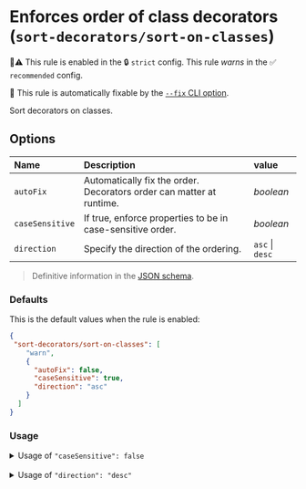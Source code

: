 # Enforces order of class decorators (`sort-decorators/sort-on-classes`)

💼⚠️ This rule is enabled in the 🔒 `strict` config. This rule _warns_ in the ✅ `recommended` config.

🔧 This rule is automatically fixable by the [`--fix` CLI option](https://eslint.org/docs/latest/user-guide/command-line-interface#--fix).

<!-- end auto-generated rule header -->

Sort decorators on classes.

## Options

| Name            | Description                                                              | value           |
|:----------------|:-------------------------------------------------------------------------|:----------------|
| `autoFix`       | Automatically fix the order.<br/>Decorators order can matter at runtime. | _boolean_       |
| `caseSensitive` | If true, enforce properties to be in case-sensitive order.               | _boolean_       |
| `direction`     | Specify the direction of the ordering.                                   | `asc` \| `desc` |

> Definitive information in the [JSON schema](../../src/lib/sort-rule/sort-rule.options.schema.json).

### Defaults

This is the default values when the rule is enabled:

```json
{
 "sort-decorators/sort-on-classes": [
    "warn",
    {
      "autoFix": false,
      "caseSensitive": true,
      "direction": "asc"
    }
  ]
}
```

### Usage

<details>
<summary>Usage of <code>"caseSensitive": false</code></summary>

#### Configuration

```json
{
 "sort-decorators/sort-on-classes": [
    "warn",
    {
      "caseSensitive": false
    }
  ]
}
```

#### ❌ Invalid

```typescript
@B @a @c
class MyClass {}
```

#### ✅ Valid

```typescript
@a @B @c
class MyClass {}
```

</details>

<br />

<details>
<summary>Usage of <code>"direction": "desc"</code></summary>

#### Configuration

```json
{
  "sort-decorators/sort-on-classes": [
    "warn",
    {
      "direction": "desc"
    }
  ]
}
```

#### ❌ Invalid

```typescript
@A
@B
class MyClass {}
```

#### ✅ Valid

```typescript
@B
@A
class MyClass {}
```

</details>

<br />
